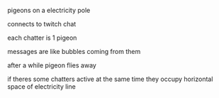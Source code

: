 pigeons on a electricity pole

connects to twitch chat

each chatter is 1 pigeon

messages are like bubbles coming from them

after a while pigeon flies away

if theres some chatters active at the same time they occupy horizontal space of electricity line


